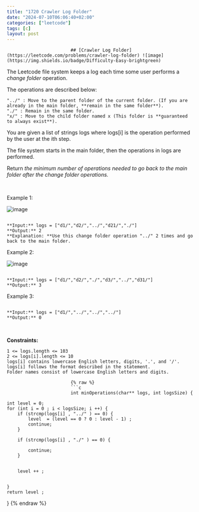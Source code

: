 ```yaml
---
title: "1720 Crawler Log Folder"
date: "2024-07-10T06:06:40+02:00"
categories: ["leetcode"]
tags: [c]
layout: post
---
```



                            ## [Crawler Log Folder](https://leetcode.com/problems/crawler-log-folder) ![image](https://img.shields.io/badge/Difficulty-Easy-brightgreen)

The Leetcode file system keeps a log each time some user performs a *change folder* operation.

The operations are described below:

	"../" : Move to the parent folder of the current folder. (If you are already in the main folder, **remain in the same folder**).
	"./" : Remain in the same folder.
	"x/" : Move to the child folder named x (This folder is **guaranteed to always exist**).

You are given a list of strings logs where logs[i] is the operation performed by the user at the ith step.

The file system starts in the main folder, then the operations in logs are performed.

Return *the minimum number of operations needed to go back to the main folder after the change folder operations.*

 

Example 1:

![image](https://assets.leetcode.com/uploads/2020/09/09/sample_11_1957.png)

```

**Input:** logs = ["d1/","d2/","../","d21/","./"]
**Output:** 2
**Explanation: **Use this change folder operation "../" 2 times and go back to the main folder.

```

Example 2:

![image](https://assets.leetcode.com/uploads/2020/09/09/sample_22_1957.png)

```

**Input:** logs = ["d1/","d2/","./","d3/","../","d31/"]
**Output:** 3

```

Example 3:

```

**Input:** logs = ["d1/","../","../","../"]
**Output:** 0

```

 

**Constraints:**

	1 <= logs.length <= 103
	2 <= logs[i].length <= 10
	logs[i] contains lowercase English letters, digits, '.', and '/'.
	logs[i] follows the format described in the statement.
	Folder names consist of lowercase English letters and digits.

                            {% raw %}
                            ```c
                            int minOperations(char** logs, int logsSize) {

    int level = 0;
    for (int i = 0 ; i < logsSize; i ++) {
        if (strcmp(logs[i] , "../" ) == 0) {
            level  = (level == 0 ? 0 : level - 1) ;
            continue;
        }

        if (strcmp(logs[i] , "./" ) == 0) {
            
            continue;
        }


        level ++ ;


    }
    return level ;
}
                            {% endraw %}
                            